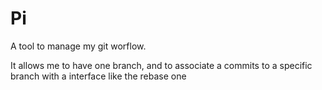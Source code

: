 # Pi

A tool to manage my git worflow.

It allows me to have one branch, and to associate a commits to a specific branch with a interface like the rebase one
